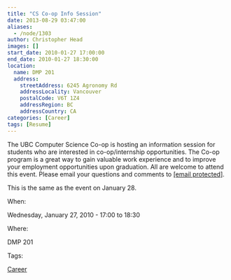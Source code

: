 ```yaml
---
title: "CS Co-op Info Session"
date: 2013-08-29 03:47:00
aliases:
  - /node/1303
author: Christopher Head
images: []
start_date: 2010-01-27 17:00:00
end_date: 2010-01-27 18:30:00
location:
  name: DMP 201
  address:
    streetAddress: 6245 Agronomy Rd
    addressLocality: Vancouver
    postalCode: V6T 1Z4
    addressRegion: BC
    addressCountry: CA
categories: [Career]
tags: [Resume]
---
```


The UBC Computer Science Co-op is hosting an information session for students who are interested in co-op/internship opportunities. The Co-op program is a great way to gain valuable work experience and to improve your employment opportunities upon graduation. All are welcome to attend this event. Please email your questions and comments to [\[email protected\]](/cdn-cgi/l/email-protection#6c0f1f0f03031c2c0f1f42190e0f420f0d).

This is the same as the event on January 28.

When: 

Wednesday, January 27, 2010 - 17:00 to 18:30

Where: 

DMP 201

Tags: 

[Career](/career)
